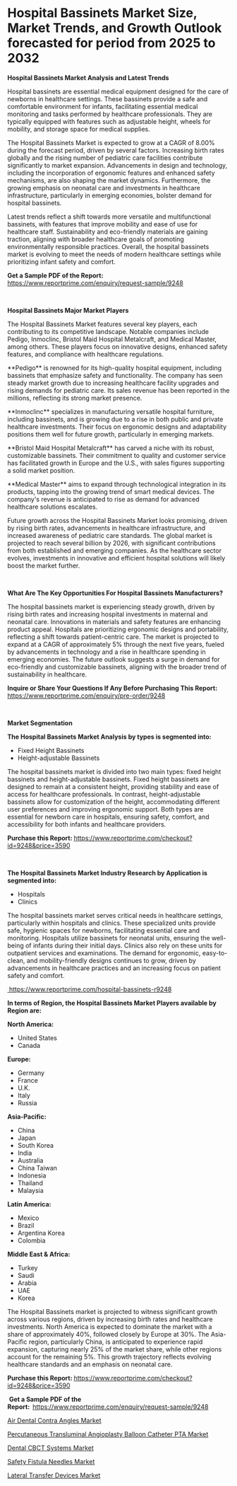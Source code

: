 <p><h1>Hospital Bassinets Market Size, Market Trends, and Growth Outlook forecasted for period from 2025 to 2032</h1></p><p><strong>Hospital Bassinets Market Analysis and Latest Trends</strong></p>
<p><p>Hospital bassinets are essential medical equipment designed for the care of newborns in healthcare settings. These bassinets provide a safe and comfortable environment for infants, facilitating essential medical monitoring and tasks performed by healthcare professionals. They are typically equipped with features such as adjustable height, wheels for mobility, and storage space for medical supplies.</p><p>The Hospital Bassinets Market is expected to grow at a CAGR of 8.00% during the forecast period, driven by several factors. Increasing birth rates globally and the rising number of pediatric care facilities contribute significantly to market expansion. Advancements in design and technology, including the incorporation of ergonomic features and enhanced safety mechanisms, are also shaping the market dynamics. Furthermore, the growing emphasis on neonatal care and investments in healthcare infrastructure, particularly in emerging economies, bolster demand for hospital bassinets.</p><p>Latest trends reflect a shift towards more versatile and multifunctional bassinets, with features that improve mobility and ease of use for healthcare staff. Sustainability and eco-friendly materials are gaining traction, aligning with broader healthcare goals of promoting environmentally responsible practices. Overall, the hospital bassinets market is evolving to meet the needs of modern healthcare settings while prioritizing infant safety and comfort.</p></p>
<p><strong>Get a Sample PDF of the Report:&nbsp;</strong> <a href="https://www.reportprime.com/enquiry/request-sample/9248?utm_campaign=41&utm_medium=2&utm_source=Github&utm_content=ia&utm_term=20032025&utm_id=hospital-bassinets">https://www.reportprime.com/enquiry/request-sample/9248</a></p>
<p>&nbsp;</p>
<p><strong>Hospital Bassinets Major Market Players</strong></p>
<p><p>The Hospital Bassinets Market features several key players, each contributing to its competitive landscape. Notable companies include Pedigo, Inmoclinc, Bristol Maid Hospital Metalcraft, and Medical Master, among others. These players focus on innovative designs, enhanced safety features, and compliance with healthcare regulations.</p><p>**Pedigo** is renowned for its high-quality hospital equipment, including bassinets that emphasize safety and functionality. The company has seen steady market growth due to increasing healthcare facility upgrades and rising demands for pediatric care. Its sales revenue has been reported in the millions, reflecting its strong market presence.</p><p>**Inmoclinc** specializes in manufacturing versatile hospital furniture, including bassinets, and is growing due to a rise in both public and private healthcare investments. Their focus on ergonomic designs and adaptability positions them well for future growth, particularly in emerging markets.</p><p>**Bristol Maid Hospital Metalcraft** has carved a niche with its robust, customizable bassinets. Their commitment to quality and customer service has facilitated growth in Europe and the U.S., with sales figures supporting a solid market position.</p><p>**Medical Master** aims to expand through technological integration in its products, tapping into the growing trend of smart medical devices. The company's revenue is anticipated to rise as demand for advanced healthcare solutions escalates.</p><p>Future growth across the Hospital Bassinets Market looks promising, driven by rising birth rates, advancements in healthcare infrastructure, and increased awareness of pediatric care standards. The global market is projected to reach several billion by 2026, with significant contributions from both established and emerging companies. As the healthcare sector evolves, investments in innovative and efficient hospital solutions will likely boost the market further.</p></p>
<p>&nbsp;</p>
<p><strong>What Are The Key Opportunities For Hospital Bassinets Manufacturers?</strong></p>
<p><p>The hospital bassinets market is experiencing steady growth, driven by rising birth rates and increasing hospital investments in maternal and neonatal care. Innovations in materials and safety features are enhancing product appeal. Hospitals are prioritizing ergonomic designs and portability, reflecting a shift towards patient-centric care. The market is projected to expand at a CAGR of approximately 5% through the next five years, fueled by advancements in technology and a rise in healthcare spending in emerging economies. The future outlook suggests a surge in demand for eco-friendly and customizable bassinets, aligning with the broader trend of sustainability in healthcare.</p></p>
<p><strong>Inquire or Share Your Questions If Any Before Purchasing This Report:</strong> <a href="https://www.reportprime.com/enquiry/pre-order/9248?utm_campaign=41&utm_medium=2&utm_source=Github&utm_content=ia&utm_term=20032025&utm_id=hospital-bassinets">https://www.reportprime.com/enquiry/pre-order/9248</a></p>
<p>&nbsp;</p>
<p><strong>Market Segmentation</strong></p>
<p><strong>The Hospital Bassinets Market Analysis by types is segmented into:</strong></p>
<p><ul><li>Fixed Height Bassinets</li><li>Height-adjustable Bassinets</li></ul></p>
<p><p>The hospital bassinets market is divided into two main types: fixed height bassinets and height-adjustable bassinets. Fixed height bassinets are designed to remain at a consistent height, providing stability and ease of access for healthcare professionals. In contrast, height-adjustable bassinets allow for customization of the height, accommodating different user preferences and improving ergonomic support. Both types are essential for newborn care in hospitals, ensuring safety, comfort, and accessibility for both infants and healthcare providers.</p></p>
<p><strong>Purchase this Report:&nbsp;</strong><a href="https://www.reportprime.com/checkout?id=9248&price=3590&utm_campaign=41&utm_medium=2&utm_source=Github&utm_content=ia&utm_term=20032025&utm_id=hospital-bassinets">https://www.reportprime.com/checkout?id=9248&price=3590</a></p>
<p>&nbsp;</p>
<p><strong>The Hospital Bassinets Market Industry Research by Application is segmented into:</strong></p>
<p><ul><li>Hospitals</li><li>Clinics</li></ul></p>
<p><p>The hospital bassinets market serves critical needs in healthcare settings, particularly within hospitals and clinics. These specialized units provide safe, hygienic spaces for newborns, facilitating essential care and monitoring. Hospitals utilize bassinets for neonatal units, ensuring the well-being of infants during their initial days. Clinics also rely on these units for outpatient services and examinations. The demand for ergonomic, easy-to-clean, and mobility-friendly designs continues to grow, driven by advancements in healthcare practices and an increasing focus on patient safety and comfort.</p></p>
<p><a href="https://www.reportprime.com/hospital-bassinets-r9248?utm_campaign=41&utm_medium=2&utm_source=Github&utm_content=ia&utm_term=20032025&utm_id=hospital-bassinets">&nbsp;https://www.reportprime.com/hospital-bassinets-r9248</a></p>
<p><strong>In terms of Region, the Hospital Bassinets Market Players available by Region are:</strong></p>
<p>
    <p> <strong> North America: </strong>
        <ul>
            <li>United States</li>
            <li>Canada</li>
        </ul>
        </p> 
    <p> <strong> Europe: </strong>
        <ul>
            <li>Germany</li>
            <li>France</li>
            <li>U.K.</li>
            <li>Italy</li>
            <li>Russia</li>
        </ul>
        </p> 
    <p> <strong> Asia-Pacific: </strong>
        <ul>
            <li>China</li>
            <li>Japan</li>
            <li>South Korea</li>
            <li>India</li>
            <li>Australia</li>
            <li>China Taiwan</li>
            <li>Indonesia</li>
            <li>Thailand</li>
            <li>Malaysia</li>
        </ul>
        </p> 
    <p> <strong> Latin America: </strong>
        <ul>
            <li>Mexico</li>
            <li>Brazil</li>
            <li>Argentina Korea</li>
            <li>Colombia</li>
        </ul>
        </p> 
    <p> <strong> Middle East & Africa: </strong>
        <ul>
            <li>Turkey</li>
            <li>Saudi</li>
            <li>Arabia</li>
            <li>UAE</li>
            <li>Korea</li>
        </ul>
    </p>
    </p>
<p><p>The Hospital Bassinets market is projected to witness significant growth across various regions, driven by increasing birth rates and healthcare investments. North America is expected to dominate the market with a share of approximately 40%, followed closely by Europe at 30%. The Asia-Pacific region, particularly China, is anticipated to experience rapid expansion, capturing nearly 25% of the market share, while other regions account for the remaining 5%. This growth trajectory reflects evolving healthcare standards and an emphasis on neonatal care.</p></p>
<p><strong>Purchase this Report: </strong><a href="https://www.reportprime.com/checkout?id=9248&price=3590&utm_campaign=41&utm_medium=2&utm_source=Github&utm_content=ia&utm_term=20032025&utm_id=hospital-bassinets">https://www.reportprime.com/checkout?id=9248&price=3590</a></p>
<p>&nbsp;<strong>Get a Sample PDF of the Report:&nbsp;&nbsp;</strong><a href="https://www.reportprime.com/enquiry/request-sample/9248?utm_campaign=41&utm_medium=2&utm_source=Github&utm_content=ia&utm_term=20032025&utm_id=hospital-bassinets">https://www.reportprime.com/enquiry/request-sample/9248</a></p>
<p><strong></strong></p>
<p><p><a href="https://github.com/ilanarohalgh/Market-Research-Report-List-1/blob/main/air-dental-contra-angles-market.md?utm_campaign=41&utm_medium=2&utm_source=Github&utm_content=ia&utm_term=20032025&utm_id=hospital-bassinets">Air Dental Contra Angles Market</a></p><p><a href="https://github.com/frodanlert/Market-Research-Report-List-1/blob/main/percutaneous-transluminal-angioplasty-balloon-catheter-pta-market.md?utm_campaign=41&utm_medium=2&utm_source=Github&utm_content=ia&utm_term=20032025&utm_id=hospital-bassinets">Percutaneous Transluminal Angioplasty Balloon Catheter PTA Market</a></p><p><a href="https://github.com/iperitvik8/Market-Research-Report-List-1/blob/main/dental-cbct-systems-market.md?utm_campaign=41&utm_medium=2&utm_source=Github&utm_content=ia&utm_term=20032025&utm_id=hospital-bassinets">Dental CBCT Systems Market</a></p><p><a href="https://github.com/zdybelzinn/Market-Research-Report-List-1/blob/main/safety-fistula-needles-market.md?utm_campaign=41&utm_medium=2&utm_source=Github&utm_content=ia&utm_term=20032025&utm_id=hospital-bassinets">Safety Fistula Needles Market</a></p><p><a href="https://github.com/kadutjoelly83/Market-Research-Report-List-1/blob/main/lateral-transfer-devices-market.md?utm_campaign=41&utm_medium=2&utm_source=Github&utm_content=ia&utm_term=20032025&utm_id=hospital-bassinets">Lateral Transfer Devices Market</a></p></p>